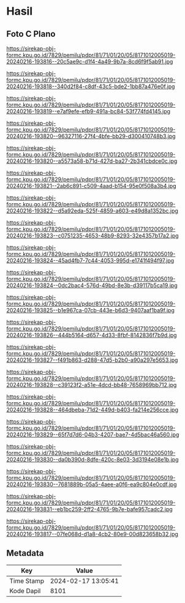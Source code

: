 # Hasil

## Foto C Plano

https://sirekap-obj-formc.kpu.go.id/7829/pemilu/pdpr/81/71/01/20/05/8171012005019-20240216-193816--20c5ae9c-d1f4-4a49-9b7a-8cd6f9f5ab91.jpg

https://sirekap-obj-formc.kpu.go.id/7829/pemilu/pdpr/81/71/01/20/05/8171012005019-20240216-193818--340d2f84-c8df-43c5-bde2-1bb87a476e0f.jpg

https://sirekap-obj-formc.kpu.go.id/7829/pemilu/pdpr/81/71/01/20/05/8171012005019-20240216-193819--e7af9efe-efb9-491a-bc84-53f774fd4145.jpg

https://sirekap-obj-formc.kpu.go.id/7829/pemilu/pdpr/81/71/01/20/05/8171012005019-20240216-193820--96327116-27f4-4bfe-bb29-d300410748b3.jpg

https://sirekap-obj-formc.kpu.go.id/7829/pemilu/pdpr/81/71/01/20/05/8171012005019-20240216-193820--a5573a58-b71d-427d-ba27-2b341cbdce0c.jpg

https://sirekap-obj-formc.kpu.go.id/7829/pemilu/pdpr/81/71/01/20/05/8171012005019-20240216-193821--2ab6c891-c509-4aad-b154-95e0f508a3b4.jpg

https://sirekap-obj-formc.kpu.go.id/7829/pemilu/pdpr/81/71/01/20/05/8171012005019-20240216-193822--d5a92eda-525f-4859-a603-e49d8a1352bc.jpg

https://sirekap-obj-formc.kpu.go.id/7829/pemilu/pdpr/81/71/01/20/05/8171012005019-20240216-193823--c0751235-4653-48b9-8293-32e4357b17a2.jpg

https://sirekap-obj-formc.kpu.go.id/7829/pemilu/pdpr/81/71/01/20/05/8171012005019-20240216-193824--45ad4fb7-7c44-4053-995d-e1741f494f97.jpg

https://sirekap-obj-formc.kpu.go.id/7829/pemilu/pdpr/81/71/01/20/05/8171012005019-20240216-193824--0dc2bac4-576d-49bd-8e3b-d39117b5ca19.jpg

https://sirekap-obj-formc.kpu.go.id/7829/pemilu/pdpr/81/71/01/20/05/8171012005019-20240216-193825--b1e967ca-07cb-443e-b6d3-9407aaf1ba9f.jpg

https://sirekap-obj-formc.kpu.go.id/7829/pemilu/pdpr/81/71/01/20/05/8171012005019-20240216-193826--444b5164-d657-4d33-8fbf-8142836f7b9d.jpg

https://sirekap-obj-formc.kpu.go.id/7829/pemilu/pdpr/81/71/01/20/05/8171012005019-20240216-193827--f491b863-d288-47d5-b2b0-a90a297e5653.jpg

https://sirekap-obj-formc.kpu.go.id/7829/pemilu/pdpr/81/71/01/20/05/8171012005019-20240216-193828--c39123f2-a51e-4dcd-bb48-7658969bb712.jpg

https://sirekap-obj-formc.kpu.go.id/7829/pemilu/pdpr/81/71/01/20/05/8171012005019-20240216-193828--464dbeba-71d2-449d-b403-fa214e256cce.jpg

https://sirekap-obj-formc.kpu.go.id/7829/pemilu/pdpr/81/71/01/20/05/8171012005019-20240216-193829--65f7d7d6-04b3-4207-bae7-4d5bac46a560.jpg

https://sirekap-obj-formc.kpu.go.id/7829/pemilu/pdpr/81/71/01/20/05/8171012005019-20240216-193830--da0b390d-8dfe-420c-8e03-3d3194e08e1b.jpg

https://sirekap-obj-formc.kpu.go.id/7829/pemilu/pdpr/81/71/01/20/05/8171012005019-20240216-193830--7681889b-05a5-4aee-a0f6-ea9c804e0cdf.jpg

https://sirekap-obj-formc.kpu.go.id/7829/pemilu/pdpr/81/71/01/20/05/8171012005019-20240216-193831--eb1bc259-2ff2-4765-9b7e-bafe957cadc2.jpg

https://sirekap-obj-formc.kpu.go.id/7829/pemilu/pdpr/81/71/01/20/05/8171012005019-20240216-193817--07fe068d-d1a8-4cb2-80e9-00d823658b32.jpg


## Metadata

| Key        | Value               |
| ---------- | ------------------- |
| Time Stamp | 2024-02-17 13:05:41 |
| Kode Dapil | 8101                |



